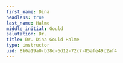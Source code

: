 ```yaml
---
first_name: Dina
headless: true
last_name: Halme
middle_initial: Gould
salutation: Dr.
title: Dr. Dina Gould Halme
type: instructor
uid: 8b6a19a0-b38c-6d12-72c7-85afe49c2af4
---
```

